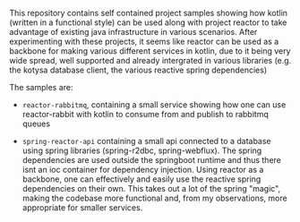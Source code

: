 This repository contains self contained project samples showing how kotlin (written in a functional style) can be used along with project reactor to take advantage of existing java infrastructure in various scenarios. After experimenting with these projects, it seems like reactor can be used as a backbone for making various different services in kotlin, due to it being very wide spread, well supported and already intergrated in various libraries (e.g. the kotysa database client, the various reactive spring dependencies)

The samples are:
* `reactor-rabbitmq`, containing a small service showing how one can use reactor-rabbit with kotlin to consume from and publish to rabbitmq queues

* `spring-reactor-api` containing a small api connected to a database using spring libraries (spring-r2dbc, spring-webflux). The spring dependencies are used outside the springboot runtime and thus there isnt an ioc container for dependency injection. Using reactor as a backbone, one can effectively and easily use the reactive spring dependencies on their own. This takes out a lot of the spring "magic", making the codebase more functional and, from my observations, more appropriate for smaller services.

